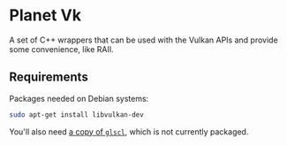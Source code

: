 # Planet Vk

A set of C++ wrappers that can be used with the Vulkan APIs and provide some convenience, like RAII.


## Requirements

Packages needed on Debian systems:

```bash
sudo apt-get install libvulkan-dev
```

You'll also need [a copy of `glscl`](https://github.com/google/shaderc), which is not currently packaged.
